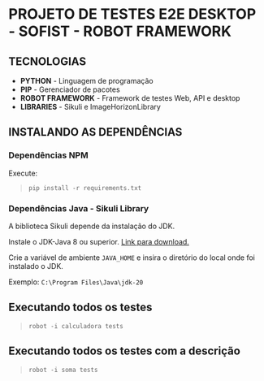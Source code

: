 # PROJETO DE TESTES E2E DESKTOP - SOFIST - ROBOT FRAMEWORK

## TECNOLOGIAS
- **PYTHON** - Linguagem de programação
- **PIP** - Gerenciador de pacotes
- **ROBOT FRAMEWORK** - Framework de testes Web, API e desktop
- **LIBRARIES** - Sikuli e ImageHorizonLibrary

## INSTALANDO AS DEPENDÊNCIAS

### Dependências NPM
Execute:
> `pip install -r requirements.txt`

### Dependências Java - Sikuli Library

A biblioteca Sikuli depende da instalação do JDK.

Instale o JDK-Java 8 ou superior. [Link para download.](https://www.oracle.com/java/technologies/downloads/#jdk20-windows)

Crie a variável de ambiente `JAVA_HOME` e insira o diretório do local onde foi instalado o JDK.

Exemplo: `C:\Program Files\Java\jdk-20`

## Executando todos os testes
>`robot -i calculadora tests`

## Executando todos os testes com a descrição
>`robot -i soma tests`
